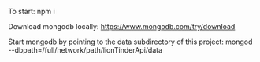 To start:
npm i

Download mongodb locally: https://www.mongodb.com/try/download

Start mongodb by pointing to the data subdirectory of this project:
mongod --dbpath=/full/network/path/lionTinderApi/data
